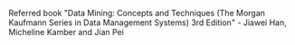 Referred book "Data Mining: Concepts and Techniques (The Morgan Kaufmann Series in Data Management Systems) 3rd Edition" - Jiawei Han, Micheline Kamber and Jian Pei
